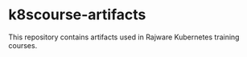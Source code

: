 # k8scourse-artifacts

This repository contains artifacts used in Rajware Kubernetes training courses.

